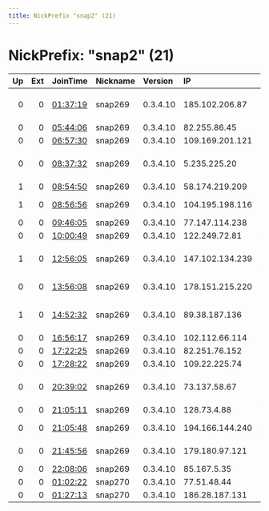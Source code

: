 ```yaml
---
title: NickPrefix "snap2" (21)
---
```


# NickPrefix: "snap2" (21)

|   Up |   Ext | JoinTime                                                                                            | Nickname   | Version   | IP              | AS                                       | CC   |   ORp |   Dirp | OS    | Contact   |   eFamMembers |
|-----:|------:|:----------------------------------------------------------------------------------------------------|:-----------|:----------|:----------------|:-----------------------------------------|:-----|------:|-------:|:------|:----------|--------------:|
|    0 |     0 | [01:37:19](https://metrics.torproject.org/rs.html#details/80FB72FC5CF620EE138B8ACC0C0ED03B5FE335FA) | snap269    | 0.3.4.10  | 185.102.206.87  | Disenadores Informaticos Y Tecnologicos, | es   | 34847 |      0 | Linux | None      |             1 |
|    0 |     0 | [05:44:06](https://metrics.torproject.org/rs.html#details/4610021AE5B7742C8ED234CD4EE5A4F9CF8EC55F) | snap269    | 0.3.4.10  | 82.255.86.45    | Free SAS                                 | fr   | 43151 |      0 | Linux | None      |             1 |
|    0 |     0 | [06:57:30](https://metrics.torproject.org/rs.html#details/AC8852723BFBA394BF2F52B86BDF8917790CC568) | snap269    | 0.3.4.10  | 109.169.201.121 | Rostelecom                               | ru   | 38127 |      0 | Linux | None      |             1 |
|    0 |     0 | [08:37:32](https://metrics.torproject.org/rs.html#details/92499EB019B7C6FF9A58365BE87BBB69413ABB9B) | snap269    | 0.3.4.10  | 5.235.225.20    | Iran Telecommunication Company PJS       | ir   | 39203 |      0 | Linux | None      |             1 |
|    1 |     0 | [08:54:50](https://metrics.torproject.org/rs.html#details/2980819F459126156BB88BC32D6C8ADA785D7B44) | snap269    | 0.3.4.10  | 58.174.219.209  | Telstra Pty Ltd                          | au   | 39781 |      0 | Linux | None      |             1 |
|    1 |     0 | [08:56:56](https://metrics.torproject.org/rs.html#details/94482928EF80F01F37EFB6A641983A3C1DBB9CF9) | snap269    | 0.3.4.10  | 104.195.198.116 | TekSavvy Solutions, Inc.                 | ca   | 46515 |      0 | Linux | None      |             1 |
|    0 |     0 | [09:46:05](https://metrics.torproject.org/rs.html#details/25B89C38AD19B74DCFF3A73C780E0E2C4E266E88) | snap269    | 0.3.4.10  | 77.147.114.238  | SFR SA                                   | fr   | 43733 |      0 | Linux | None      |             1 |
|    0 |     0 | [10:00:49](https://metrics.torproject.org/rs.html#details/D30A466DB3C4591C1D57E3BED33B252EC8522B75) | snap269    | 0.3.4.10  | 122.249.72.81   | Asahi Net                                | jp   | 35357 |      0 | Linux | None      |             1 |
|    1 |     0 | [12:56:05](https://metrics.torproject.org/rs.html#details/539B831E3286981423299F92D1ABE66D23BABC0E) | snap269    | 0.3.4.10  | 147.102.134.239 | National Technical University of Athens  | gr   | 34987 |      0 | Linux | None      |             1 |
|    0 |     0 | [13:56:08](https://metrics.torproject.org/rs.html#details/9CE23D98F54BB2770934309439AD2FE73452CDCB) | snap269    | 0.3.4.10  | 178.151.215.220 | Content Delivery Network Ltd             | ua   | 34027 |      0 | Linux | None      |             1 |
|    1 |     0 | [14:52:32](https://metrics.torproject.org/rs.html#details/69397D35620218ADFE68954009ADDE221127F168) | snap269    | 0.3.4.10  | 89.38.187.136   | Iran Telecommunication Company PJS       | ir   | 39327 |      0 | Linux | None      |             1 |
|    0 |     0 | [16:56:17](https://metrics.torproject.org/rs.html#details/10EDDF65639EA4444CE51491E25AEE87133BC8EC) | snap269    | 0.3.4.10  | 102.112.66.114  | MauritiusTelecom                         | mu   | 33401 |      0 | Linux | None      |             1 |
|    0 |     0 | [17:22:25](https://metrics.torproject.org/rs.html#details/2F83D148FD2FA3817CA33172E16134A1DB20453E) | snap269    | 0.3.4.10  | 82.251.76.152   | Free SAS                                 | fr   | 42877 |      0 | Linux | None      |             1 |
|    0 |     0 | [17:28:22](https://metrics.torproject.org/rs.html#details/75083875E76DC1148716C06FF1C423FFD8A6B45F) | snap269    | 0.3.4.10  | 109.22.225.74   | SFR SA                                   | fr   | 38983 |      0 | Linux | None      |             1 |
|    0 |     0 | [20:39:02](https://metrics.torproject.org/rs.html#details/63DA132B05A13347DD473DF3A9C4E28D21A19C66) | snap269    | 0.3.4.10  | 73.137.58.67    | Comcast Cable Communications, LLC        | us   | 36807 |      0 | Linux | None      |             1 |
|    0 |     0 | [21:05:11](https://metrics.torproject.org/rs.html#details/1F58406A20A4B3C6C4AD05C50CA9E82352002ADD) | snap269    | 0.3.4.10  | 128.73.4.88     | VimpelCom                                | ru   | 40095 |      0 | Linux | None      |             1 |
|    0 |     0 | [21:05:48](https://metrics.torproject.org/rs.html#details/BB100766CAF417C31EBF5FBCAA38FFF3DDCCB04D) | snap269    | 0.3.4.10  | 194.166.144.240 | A1 Telekom Austria AG                    | at   | 38999 |      0 | Linux | None      |             1 |
|    0 |     0 | [21:45:56](https://metrics.torproject.org/rs.html#details/1F0DEED5B2336C8C9C8048062EF1B7D283C6D139) | snap269    | 0.3.4.10  | 179.180.97.121  | TELEFu00D4NICA BRASIL S.A                | br   | 46199 |      0 | Linux | None      |             1 |
|    0 |     0 | [22:08:06](https://metrics.torproject.org/rs.html#details/BA2C7448D0E82B48FAEFFF8673706086786F8E4A) | snap269    | 0.3.4.10  | 85.167.5.35     | Telenor Norge AS                         | no   | 39997 |      0 | Linux | None      |             1 |
|    0 |     0 | [01:02:22](https://metrics.torproject.org/rs.html#details/29EF503574C2ED2587A397CB44443F8B32F2C397) | snap270    | 0.3.4.10  | 77.51.48.44     | Rostelecom                               | ru   | 33635 |      0 | Linux | None      |             1 |
|    0 |     0 | [01:27:13](https://metrics.torproject.org/rs.html#details/CE7BADD4DA5EAA8CF6AD9E65AD3F34EA12489EA8) | snap270    | 0.3.4.10  | 186.28.187.131  | Colombia                                 | co   | 33098 |      0 | Linux | None      |             1 |
